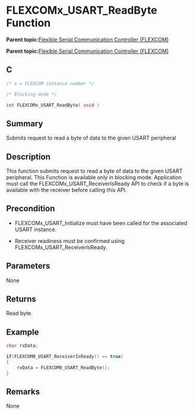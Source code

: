 # FLEXCOMx\_USART\_ReadByte Function

**Parent topic:**[Flexible Serial Communication Controller \(FLEXCOM\)](GUID-137968B9-4089-44C6-9B5A-2F30929F6852.md)

**Parent topic:**[Flexible Serial Communication Controller \(FLEXCOM\)](GUID-1F0CC449-4122-4C77-A199-A7874C524FDD.md)

## C

```c
/* x = FLEXCOM instance number */

/* Blocking mode */

int FLEXCOMx_USART_ReadByte( void )
```

## Summary

Submits request to read a byte of data to the given USART peripheral

## Description

This function submits request to read a byte of data to the given USART peripheral. This Function is available only in blocking mode. Application must call the FLEXCOMx\_USART\_ReceiverIsReady API to check if a byte is available with the receiver before calling this API.

## Precondition

-   FLEXCOMx\_USART\_Initialize must have been called for the associated USART instance.

-   Receiver readiness must be confirmed using FLEXCOMx\_USART\_ReceiverIsReady.


## Parameters

None

## Returns

Read byte.

## Example

```c
char rxData;

if(FLEXCOM0_USART_ReceiverIsReady() == true)
{
    rxData = FLEXCOM0_USART_ReadByte();
}
```

## Remarks

None

